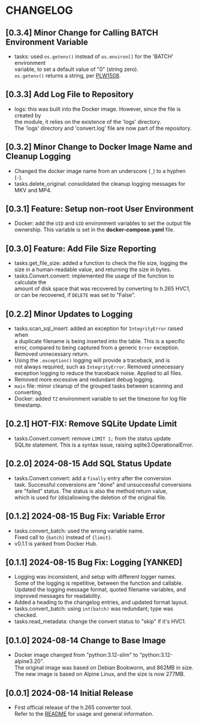 # CHANGELOG

## [0.3.4] Minor Change for Calling BATCH Environment Variable
- tasks: used `os.getenv()` instead of `os.environ[]` for the 'BATCH' environment  
  variable, to set a default value of "0" (string zero).  
  `os.getenv()` returns a string, per [PLW1508](https://docs.astral.sh/ruff/rules/invalid-envvar-default/).

## [0.3.3] Add Log File to Repository
- logs: this was built into the Docker image. However, since the file is created by  
  the module, it relies on the existence of the 'logs' directory.  
  The 'logs' directory and 'convert.log' file are now part of the repository.

## [0.3.2] Minor Change to Docker Image Name and Cleanup Logging
- Changed the docker image name from an underscore (`_`) to a hyphen (`-`).
- tasks.delete_original: consolidated the cleanup logging messages for MKV and MP4.

## [0.3.1] Feature: Setup non-root User Environment
- Docker: add the `UID` and `GID` environment variables to set the output file  
  ownership. This variable is set in the **docker-compose.yaml** file.

## [0.3.0] Feature: Add File Size Reporting
- tasks.get_file_size: added a function to check the file size, logging the  
  size in a human-readable value, and returning the size in bytes.
- tasks.Convert.convert: implemented the usage of the function to calculate the  
  amount of disk space that was recovered by converting to h.265 HVC1,  
  or can be recovered, if `DELETE` was set to "False".

## [0.2.2] Minor Updates to Logging
- tasks.scan_sql_insert: added an exception for `IntegrityError` raised when  
  a duplicate filename is being inserted into the table. This is a specific  
  error, compared to being captured from a generic `Error` exception.  
  Removed unnecessary return.
- Using the `.exception()` logging will provide a traceback, and is  
  not always required, such as `IntegrityError`. Removed unnecessary  
  exception logging to reduce the traceback noise. Applied to all files.
- Removed more excessive and redundant debug logging.
- `main` file: minor cleanup of the grouped tasks between scanning and converting.
- Docker: added `TZ` environment variable to set the timezone for log file timestamp.

## [0.2.1] HOT-FIX: Remove SQLite Update Limit
- tasks.Convert.convert: remove `LIMIT 1;` from the status update  
  SQLite statement. This is a syntax issue, raising sqlite3.OperationalError.

## [0.2.0] 2024-08-15 Add SQL Status Update
- tasks.Convert.convert: add a `finally` entry after the conversion  
  task. Successful conversions are "done" and unsuccessful conversions  
  are "failed" status. The status is also the method return value,  
  which is used for (dis)allowing the deletion of the original file.

## [0.1.2] 2024-08-15 Bug Fix: Variable Error
- tasks.convert_batch: used the wrong variable name.  
  Fixed call to `{batch}` instead of `{limit}`.
- v0.1.1 is yanked from Docker Hub.

## [0.1.1] 2024-08-15 Bug Fix: Logging [YANKED]
- Logging was inconsistent, and setup with different logger names.  
  Some of the logging is repetitive, between the function and callable.  
  Updated the logging message format, quoted filename variables, and  
  improved messages for readability.
- Added a heading to the changelog entries, and updated format layout.
- tasks.convert_batch: using `int(batch)` was redundant; type was checked.
- tasks.read_metadata: change the convert status to "skip" if it's HVC1.

## [0.1.0] 2024-08-14 Change to Base Image
- Docker image changed from "python:3.12-slim" to "python:3.12-alpine3.20".  
  The original image was based on Debian Bookworm, and 862MB in size.  
  The new image is based on Alpine Linux, and the size is now 277MB.

## [0.0.1] 2024-08-14 Initial Release
- First official release of the h.265 converter tool.  
  Refer to the [README](README.md) for usage and general information.
